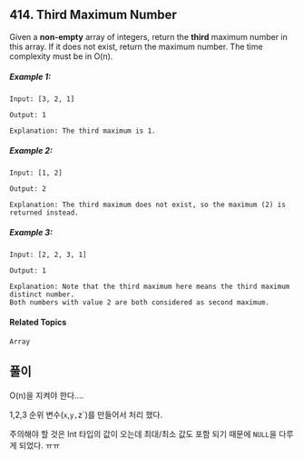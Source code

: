 ## 414. Third Maximum Number

Given a **non-empty** array of integers, return the **third** maximum number in this array. If it does not exist, return the maximum number. The time complexity must be in O(n).

##### Example 1:

```
Input: [3, 2, 1]

Output: 1

Explanation: The third maximum is 1.
```

##### Example 2:

```
Input: [1, 2]

Output: 2

Explanation: The third maximum does not exist, so the maximum (2) is returned instead.
```

##### Example 3:

```
Input: [2, 2, 3, 1]

Output: 1

Explanation: Note that the third maximum here means the third maximum distinct number.
Both numbers with value 2 are both considered as second maximum.
```

#### Related Topics

`Array`


## 풀이

O(n)을 지켜야 한다....

1,2,3 순위 변수(`x`,`y,`z`)를 만들어서 처리 했다.

주의해야 할 것은 Int 타입의 값이 오는데 최대/최소 값도 포함 되기 때문에 `NULL`을 다루게 되었다. ㅠㅠ 
